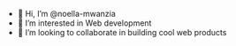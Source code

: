 - 👋 Hi, I’m @noella-mwanzia
- 👀 I’m interested in Web development
- 💞️ I’m looking to collaborate in building cool web products


<!---
noella-mwanzia/noella-mwanzia is a ✨ special ✨ repository because its `README.md` (this file) appears on your GitHub profile.
You can click the Preview link to take a look at your changes.
--->
